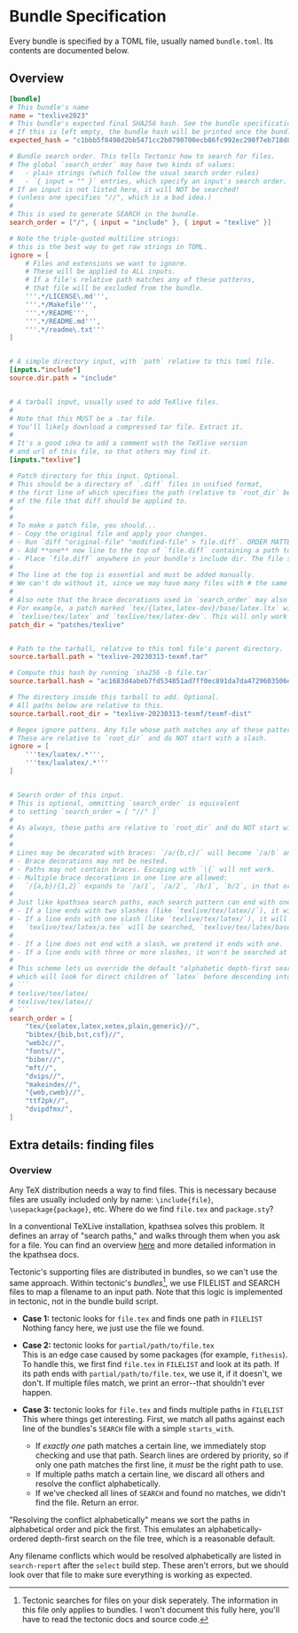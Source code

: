 # Bundle Specification

Every bundle is specified by a TOML file, usually named `bundle.toml`.
Its contents are documented below.

## Overview

```toml
[bundle]
# This bundle's name
name = "texlive2023"
# This bundle's expected final SHA256 hash. See the bundle specification to learn how it's generated.
# If this is left empty, the bundle hash will be printed once the bundle is built.
expected_hash = "c1bbb5f8498d2bb5471cc2b0790700ecb86fc992ec290f7eb718d8751f8ada2a"

# Bundle search order. This tells Tectonic how to search for files.
# The global `search_order` may have two kinds of values:
#   - plain strings (which follow the usual search order rules)
#   - `{ input = "" }` entries, which specify an input's search order.
# If an input is not listed here, it will NOT be searched!
# (unless one specifies "//", which is a bad idea.)
#
# This is used to generate SEARCH in the bundle.
search_order = ["/", { input = "include" }, { input = "texlive" }]

# Note the triple-quoted multiline strings:
# this is the best way to get raw strings in TOML.
ignore = [
    # Files and extensions we want to ignore.
    # These will be applied to ALL inputs.
    # If a file's relative path matches any of these patterns,
    # that file will be excluded from the bundle.
    '''.*/LICENSE\.md''',
    '''.*/Makefile''',
    '''.*/README''',
    '''.*/README.md''',
    '''.*/readme\.txt'''
]


# A simple directory input, with `path` relative to this toml file.
[inputs."include"]
source.dir.path = "include"


# A tarball input, usually used to add TeXlive files.
#
# Note that this MUST be a .tar file.
# You'll likely download a compressed tar file. Extract it.
#
# It's a good idea to add a comment with the TeXlive version
# and url of this file, so that others may find it.
[inputs."texlive"]

# Patch directory for this input. Optional.
# This should be a directory of `.diff` files in unified format,
# the first line of which specifies the path (relative to `root_dir` below)
# of the file that diff should be applied to.
#
#
# To make a patch file, you should...
# - Copy the original file and apply your changes.
# - Run `diff "original-file" "modified-file" > file.diff`. ORDER MATTERS!
# - Add **one** new line to the top of `file.diff` containing a path to the file this diff should be applied to. This path should be relative to the bundle's content dir, as shown below.
# - Place `file.diff` anywhere in your bundle's include dir. The file selection script should find and apply it.
#
# The line at the top is essential and must be added manually.
# We can't do without it, since we may have many files with # the same name.
#
# Also note that the brace decorations used in `search_order` may also be used in this first line.
# For example, a patch marked `tex/{latex,latex-dev}/base/latex.ltx` will be applied to `latex.ltx` in both
# `texlive/tex/latex` and `texlive/tex/latex-dev`. This will only work if those files are identical.
patch_dir = "patches/texlive"


# Path to the tarball, relative to this toml file's parent directory.
source.tarball.path = "texlive-20230313-texmf.tar"

# Compute this hash by running `sha256 -b file.tar`
source.tarball.hash = "ac1683d4abeb7fd534851ad7ff0ec891da7da4729603506efd0245259dcdcc67"

# The directory inside this tarball to add. Optional.
# All paths below are relative to this.
source.tarball.root_dir = "texlive-20230313-texmf/texmf-dist"

# Regex ignore pattens. Any file whose path matches any of these patterns will not be added to the bundle.
# These are relative to `root_dir` and do NOT start with a slash.
ignore = [
    '''tex/luatex/.*''',
    '''tex/lualatex/.*'''
]


# Search order of this input.
# This is optional, ommitting `search_order` is equivalent
# to setting `search_order = [ "//" ]`
#
# As always, these paths are relative to `root_dir` and do NOT start with a slash.
#
#
# Lines may be decorated with braces: `/a/{b,c}/` will become `/a/b` and `a/c`, in that order.
# - Brace decorations may not be nested.
# - Paths may not contain braces. Escaping with `\{` will not work.
# - Multiple brace decorations in one line are allowed:
#   `/{a,b}/{1,2}` expands to `/a/1`, `/a/2`, `/b/1`, `b/2`, in that order.
#
# Just like kpathsea search paths, each search pattern can end with one or two slashes.
# - If a line ends with two slashes (like `texlive/tex/latex//`), it will match all subdirectories of that path.
# - If a line ends with one slash (like `texlive/tex/latex/`), it will match only direct children of that path:
#   `texlive/tex/latex/a.tex` will be searched, `texlive/tex/latex/base/a.tex` will not.
#
# - If a line does not end with a slash, we pretend it ends with one.
# - If a line ends with three or more slashes, it won't be searched at all. Don't do that.
#
# This scheme lets us override the default "alphabetic depth-first search" by adding seach paths as follows,
# which will look for direct children of `latex` before descending into subdirectories:
# ```
# texlive/tex/latex/
# texlive/tex/latex//
# ```
search_order = [
    "tex/{xelatex,latex,xetex,plain,generic}//",
    "bibtex/{bib,bst,csf}//",
    "web2c//",
    "fonts//",
    "biber//",
    "mft//",
    "dvips//",
    "makeindex//",
    "{web,cweb}//",
    "ttf2pk//",
    "dvipdfmx/",
]

```


## Extra details: finding files

### Overview
Any TeX distribution needs a way to find files. This is necessary because files are usually included only by name: `\include{file}`, `\usepackage{package}`, etc. Where do we find `file.tex` and `package.sty`?

In a conventional TeXLive installation, kpathsea solves this problem. It defines an array of "search paths," and walks through them when you ask for a file. You can find an overview [here](https://www.overleaf.com/learn/latex/Articles/An_introduction_to_Kpathsea_and_how_TeX_engines_search_for_files) and more detailed information in the kpathsea docs.

Tectonic's supporting files are distributed in bundles, so we can't use the same approach.
Within tectonic's *bundles*[^1], we use FILELIST and SEARCH files to map a filename to an input path. Note that this logic is implemented in tectonic, not in the bundle build script.

[^1]: Tectonic searches for files on your disk seperately. The information in this file only applies to bundles. I won't document this fully here, you'll have to read the tectonic docs and source code.

- **Case 1:** tectonic looks for `file.tex` and finds one path in `FILELIST`\
  Nothing fancy here, we just use the file we found.

- **Case 2:** tectonic looks for `partial/path/to/file.tex`\
  This is an edge case caused by some packages (for example, `fithesis`). To handle this,
  we first find `file.tex` in `FILELIST` and look at its path. If its path ends with `partial/path/to/file.tex`, we use it,
  if it doesn't, we don't. If multiple files match, we print an error--that shouldn't ever happen.

- **Case 3:** tectonic looks for `file.tex` and finds multiple paths in `FILELIST`\
This where things get interesting. First, we match all paths against each line of the bundles's `SEARCH` file with a simple `starts_with`.
  - If *exactly one* path matches a certain line, we immediately stop checking and use that path. Search lines are ordered by priority, so if only one path matches the first line, it *must* be the right path to use.
  - If multiple paths match a certain line, we discard all others and resolve the conflict alphabetically.
  - If we've checked all lines of `SEARCH` and found no matches, we didn't find the file. Return an error.

"Resolving the conflict alphabetically" means we sort the paths in alphabetical order and pick the first. This emulates an alphabetically-ordered depth-first search on the file tree, which is a reasonable default.

Any filename conflicts which would be resolved alphabetically are listed in `search-report` after the `select` build step. These aren't errors, but we should look over that file to make sure everything is working as expected.